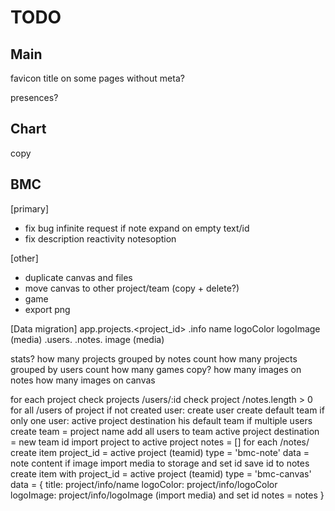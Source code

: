 #  TODO

## Main

favicon
title on some pages without meta?

presences?

## Chart
copy

## BMC
[primary]
- fix bug infinite request if note expand on empty text/id
- fix description reactivity notesoption

[other]
- duplicate canvas and files
- move canvas to other project/team (copy + delete?)
- game
- export png


[Data migration]
app.projects.<project_id>
    .info
        name
        logoColor
        logoImage (media)
    .users.<id>
    .notes.<id>
        image (media)


stats?
how many projects grouped by notes count
how many projects grouped by users count
how many games copy?
how many images on notes
how many images on canvas


for each project
    check projects /users/:id
         check project /notes.length > 0
                    for all /users of project
                        if not created user:
                            create user
                            create default team
                    if only one user:
                         active project destination his default team
                    if multiple users
                        create team = project name
                        add all users to team
                        active project destination = new team id
                    import project to active project
                        notes = []
                        for each /notes/
                            create item
                            project_id = active project (teamid)
                            type = 'bmc-note'
                            data = note content
                                if image
                                    import media to storage and set id
                            save id to notes
                        create item with 
                            project_id = active project (teamid)
                            type = 'bmc-canvas'
                            data = {
                                title: project/info/name
                                logoColor: project/info/logoColor
                                logoImage: project/info/logoImage (import media) and set id
                                notes =  notes
                            }